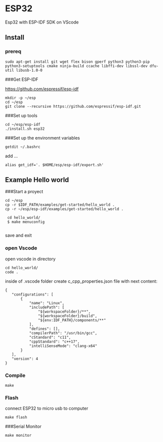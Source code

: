# ESP32 
Esp32 with ESP-IDF SDK on VScode

## Install

### prereq
```
sudo apt-get install git wget flex bison gperf python3 python3-pip python3-setuptools cmake ninja-build ccache libffi-dev libssl-dev dfu-util libusb-1.0-0
```

###Get ESP-IDF

https://github.com/espressif/esp-idf

```
mkdir -p ~/esp
cd ~/esp
git clone --recursive https://github.com/espressif/esp-idf.git
```
###Set up tools
```
cd ~/esp/esp-idf
./install.sh esp32
```
###Set up the environment variables

 ```
 getdit ~/.bashrc
 ```
 
add ...
```
alias get_idf='. $HOME/esp/esp-idf/export.sh'
```

## Example Hello world

###Start a proyect
```
cd ~/esp
cp -r $IDF_PATH/examples/get-started/hello_world .
cp -r ~/esp/esp-idf/examples/get-started/hello_world .
```
```
 cd hello_world/
 $ make menuconfig
 
 ```
 
 save and exit
 
 ### open Vscode
 
open vscode in directory 

```
cd hello_world/
code .
```

inside of .vscode folder create c_cpp_properties.json file with next content:


 ```
 {
    "configurations": [
        {
            "name": "Linux",
            "includePath": [
                "${workspaceFolder}/**",
                "${workspaceFolder}/build",
                "${env:IDF_PATH}/components/**"
            ],
            "defines": [],
            "compilerPath": "/usr/bin/gcc",
            "cStandard": "c11",
            "cppStandard": "c++17",
            "intelliSenseMode": "clang-x64"
        }
    ],
    "version": 4
}
```

### Compile

```
make
```

### Flash
connect ESP32 to micro usb to computer

```
make flash
```

###Serial Monitor 
```
make monitor
```












